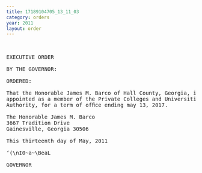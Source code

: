 ```yaml
---
title: 17189104705_13_11_03
category: orders
year: 2011
layout: order
---
```


<pre> 

EXECUTIVE ORDER

BY THE GOVERNOR:

ORDERED:

That the Honorable James M. Barco of Hall County, Georgia, is
appointed as a member of the Private Colleges and Universities
Authority, for a term of ofﬁce ending may 13, 2017.

The Honorable James M. Barco
3667 Tradition Drive
Gainesville, Georgia 30506

This thirteenth day of May, 2011

‘(\nI0~a~\BeaL

GOVERNOR

</pre>
